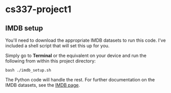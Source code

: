 # cs337-project1

## IMDB setup

You'll need to download the appropriate IMDB datasets to run this code. I've included a shell script that will set this up for you.

 Simply go to **Terminal** or the equivalent on your device and run the following from within this project directory:

 ```
 bash ./imdb_setup.sh
 ```
 
 The Python code will handle the rest. For further documentation on the IMDB datasets, see the [IMDB page](https://developer.imdb.com/non-commercial-datasets/).